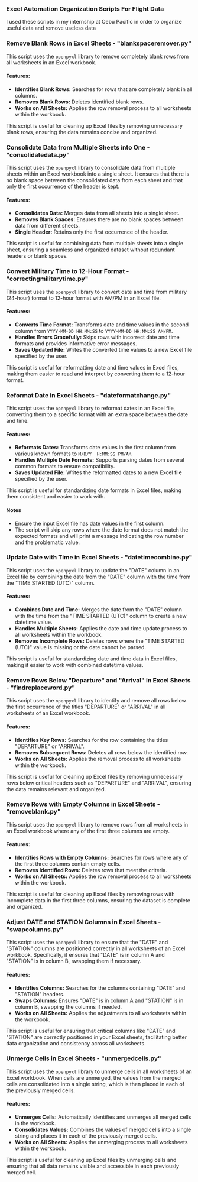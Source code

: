 ### Excel Automation Organization Scripts For Flight Data

I used these scripts in my internship at Cebu Pacific in order to organize useful data and remove useless data

### Remove Blank Rows in Excel Sheets - "blankspaceremover.py"

This script uses the `openpyxl` library to remove completely blank rows from all worksheets in an Excel workbook.

#### Features:
- **Identifies Blank Rows:** Searches for rows that are completely blank in all columns.
- **Removes Blank Rows:** Deletes identified blank rows.
- **Works on All Sheets:** Applies the row removal process to all worksheets within the workbook.

This script is useful for cleaning up Excel files by removing unnecessary blank rows, ensuring the data remains concise and organized.

### Consolidate Data from Multiple Sheets into One - "consolidatedata.py"

This script uses the `openpyxl` library to consolidate data from multiple sheets within an Excel workbook into a single sheet. It ensures that there is no blank space between the consolidated data from each sheet and that only the first occurrence of the header is kept.

#### Features:
- **Consolidates Data:** Merges data from all sheets into a single sheet.
- **Removes Blank Spaces:** Ensures there are no blank spaces between data from different sheets.
- **Single Header:** Retains only the first occurrence of the header.

This script is useful for combining data from multiple sheets into a single sheet, ensuring a seamless and organized dataset without redundant headers or blank spaces.

### Convert Military Time to 12-Hour Format - "correctingmilitarytime.py"

This script uses the `openpyxl` library to convert date and time from military (24-hour) format to 12-hour format with AM/PM in an Excel file.

#### Features:
- **Converts Time Format:** Transforms date and time values in the second column from `YYYY-MM-DD HH:MM:SS` to `YYYY-MM-DD HH:MM:SS AM/PM`.
- **Handles Errors Gracefully:** Skips rows with incorrect date and time formats and provides informative error messages.
- **Saves Updated File:** Writes the converted time values to a new Excel file specified by the user.

This script is useful for reformatting date and time values in Excel files, making them easier to read and interpret by converting them to a 12-hour format.

### Reformat Date in Excel Sheets - "dateformatchange.py"

This script uses the `openpyxl` library to reformat dates in an Excel file, converting them to a specific format with an extra space between the date and time.

#### Features:
- **Reformats Dates:** Transforms date values in the first column from various known formats to `M/D/Y  H:MM:SS PM/AM`.
- **Handles Multiple Date Formats:** Supports parsing dates from several common formats to ensure compatibility.
- **Saves Updated File:** Writes the reformatted dates to a new Excel file specified by the user.

This script is useful for standardizing date formats in Excel files, making them consistent and easier to work with.

#### Notes
- Ensure the input Excel file has date values in the first column.
- The script will skip any rows where the date format does not match the expected formats and will print a message indicating the row number and the problematic value.

### Update Date with Time in Excel Sheets - "datetimecombine.py"

This script uses the `openpyxl` library to update the "DATE" column in an Excel file by combining the date from the "DATE" column with the time from the "TIME STARTED (UTC)" column.

#### Features:
- **Combines Date and Time:** Merges the date from the "DATE" column with the time from the "TIME STARTED (UTC)" column to create a new datetime value.
- **Handles Multiple Sheets:** Applies the date and time update process to all worksheets within the workbook.
- **Removes Incomplete Rows:** Deletes rows where the "TIME STARTED (UTC)" value is missing or the date cannot be parsed.

This script is useful for standardizing date and time data in Excel files, making it easier to work with combined datetime values.

### Remove Rows Below "Departure" and "Arrival" in Excel Sheets - "findreplaceword.py"

This script uses the `openpyxl` library to identify and remove all rows below the first occurrence of the titles "DEPARTURE" or "ARRIVAL" in all worksheets of an Excel workbook.

#### Features:
- **Identifies Key Rows:** Searches for the row containing the titles "DEPARTURE" or "ARRIVAL".
- **Removes Subsequent Rows:** Deletes all rows below the identified row.
- **Works on All Sheets:** Applies the removal process to all worksheets within the workbook.

This script is useful for cleaning up Excel files by removing unnecessary rows below critical headers such as "DEPARTURE" and "ARRIVAL", ensuring the data remains relevant and organized.

### Remove Rows with Empty Columns in Excel Sheets - "removeblank.py"

This script uses the `openpyxl` library to remove rows from all worksheets in an Excel workbook where any of the first three columns are empty.

#### Features:
- **Identifies Rows with Empty Columns:** Searches for rows where any of the first three columns contain empty cells.
- **Removes Identified Rows:** Deletes rows that meet the criteria.
- **Works on All Sheets:** Applies the row removal process to all worksheets within the workbook.

This script is useful for cleaning up Excel files by removing rows with incomplete data in the first three columns, ensuring the dataset is complete and organized.

### Adjust DATE and STATION Columns in Excel Sheets - "swapcolumns.py"

This script uses the `openpyxl` library to ensure that the "DATE" and "STATION" columns are positioned correctly in all worksheets of an Excel workbook. Specifically, it ensures that "DATE" is in column A and "STATION" is in column B, swapping them if necessary.

#### Features:
- **Identifies Columns:** Searches for the columns containing "DATE" and "STATION" headers.
- **Swaps Columns:** Ensures "DATE" is in column A and "STATION" is in column B, swapping the columns if needed.
- **Works on All Sheets:** Applies the adjustments to all worksheets within the workbook.

This script is useful for ensuring that critical columns like "DATE" and "STATION" are correctly positioned in your Excel sheets, facilitating better data organization and consistency across all worksheets.

### Unmerge Cells in Excel Sheets - "unmergedcells.py"

This script uses the `openpyxl` library to unmerge cells in all worksheets of an Excel workbook. When cells are unmerged, the values from the merged cells are consolidated into a single string, which is then placed in each of the previously merged cells.

#### Features:
- **Unmerges Cells:** Automatically identifies and unmerges all merged cells in the workbook.
- **Consolidates Values:** Combines the values of merged cells into a single string and places it in each of the previously merged cells.
- **Works on All Sheets:** Applies the unmerging process to all worksheets within the workbook.

This script is useful for cleaning up Excel files by unmerging cells and ensuring that all data remains visible and accessible in each previously merged cell.
